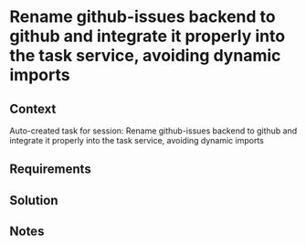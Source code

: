 # Rename github-issues backend to github and integrate it properly into the task service, avoiding dynamic imports

## Context

Auto-created task for session: Rename github-issues backend to github and integrate it properly into the task service, avoiding dynamic imports

## Requirements

## Solution

## Notes
